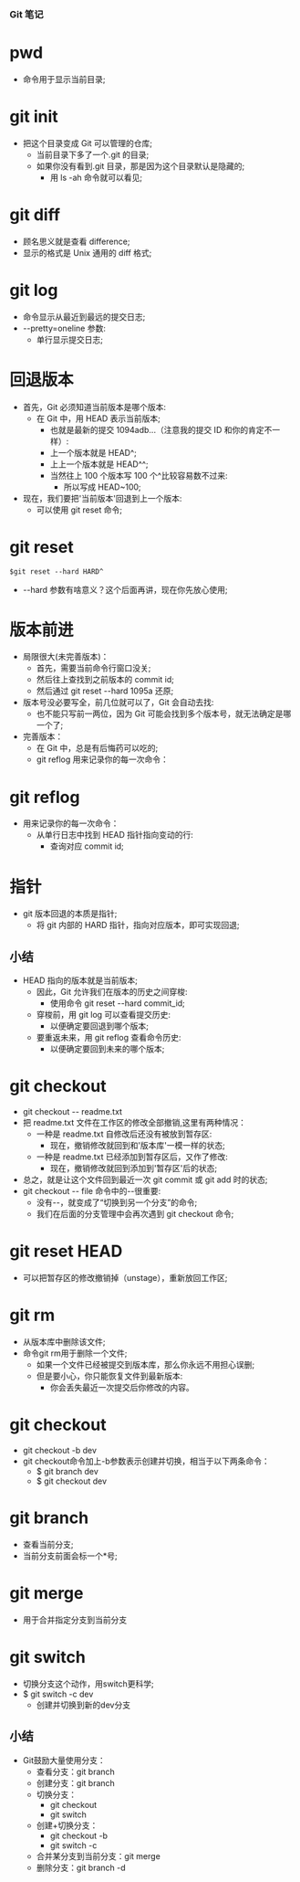 ### Git 笔记

# pwd

- 命令用于显示当前目录;

# git init

- 把这个目录变成 Git 可以管理的仓库;
  - 当前目录下多了一个.git 的目录;
  - 如果你没有看到.git 目录，那是因为这个目录默认是隐藏的;
    - 用 ls -ah 命令就可以看见;

# git diff

- 顾名思义就是查看 difference;
- 显示的格式是 Unix 通用的 diff 格式;

# git log

- 命令显示从最近到最远的提交日志;
- --pretty=oneline 参数:
  - 单行显示提交日志;

# 回退版本

- 首先，Git 必须知道当前版本是哪个版本:
  - 在 Git 中，用 HEAD 表示当前版本;
    - 也就是最新的提交 1094adb...（注意我的提交 ID 和你的肯定不一样）:
    - 上一个版本就是 HEAD^;
    - 上上一个版本就是 HEAD^^;
    - 当然往上 100 个版本写 100 个^比较容易数不过来:
      - 所以写成 HEAD~100;
- 现在，我们要把'当前版本'回退到上一个版本:
  - 可以使用 git reset 命令;

# git reset

```
$git reset --hard HARD^
```

- --hard 参数有啥意义？这个后面再讲，现在你先放心使用;

# 版本前进

- 局限很大(未完善版本)：
  - 首先，需要当前命令行窗口没关;
  - 然后往上查找到之前版本的 commit id;
  - 然后通过 git reset --hard 1095a 还原;
- 版本号没必要写全，前几位就可以了，Git 会自动去找:
  - 也不能只写前一两位，因为 Git 可能会找到多个版本号，就无法确定是哪一个了;
- 完善版本：
  - 在 Git 中，总是有后悔药可以吃的;
  - git reflog 用来记录你的每一次命令：

# git reflog

- 用来记录你的每一次命令：
  - 从单行日志中找到 HEAD 指针指向变动的行:
    - 查询对应 commit id;

# 指针

- git 版本回退的本质是指针;
  - 将 git 内部的 HARD 指针，指向对应版本，即可实现回退;

## 小结

- HEAD 指向的版本就是当前版本;
  - 因此，Git 允许我们在版本的历史之间穿梭:
    - 使用命令 git reset --hard commit_id;
  - 穿梭前，用 git log 可以查看提交历史:
    - 以便确定要回退到哪个版本;
  - 要重返未来，用 git reflog 查看命令历史:
    - 以便确定要回到未来的哪个版本;

# git checkout

- git checkout -- readme.txt
- 把 readme.txt 文件在工作区的修改全部撤销,这里有两种情况：
  - 一种是 readme.txt 自修改后还没有被放到暂存区:
    - 现在，撤销修改就回到和'版本库'一模一样的状态;
  - 一种是 readme.txt 已经添加到暂存区后，又作了修改:
    - 现在，撤销修改就回到添加到'暂存区'后的状态;
- 总之，就是让这个文件回到最近一次 git commit 或 git add 时的状态;
- git checkout -- file 命令中的--很重要:
  - 没有--，就变成了“切换到另一个分支”的命令;
  - 我们在后面的分支管理中会再次遇到 git checkout 命令;

# git reset HEAD <file>

- 可以把暂存区的修改撤销掉（unstage），重新放回工作区;

# git rm

- 从版本库中删除该文件;
- 命令git rm用于删除一个文件;
  - 如果一个文件已经被提交到版本库，那么你永远不用担心误删;
  - 但是要小心，你只能恢复文件到最新版本:
    - 你会丢失最近一次提交后你修改的内容。

# git checkout

- git checkout -b dev
- git checkout命令加上-b参数表示创建并切换，相当于以下两条命令：
  - $ git branch dev
  - $ git checkout dev

# git branch

- 查看当前分支;
- 当前分支前面会标一个*号;

# git merge

- 用于合并指定分支到当前分支

# git switch

- 切换分支这个动作，用switch更科学;
- $ git switch -c dev
  - 创建并切换到新的dev分支


## 小结

- Git鼓励大量使用分支：
  - 查看分支：git branch
  - 创建分支：git branch <name>
  - 切换分支：
    - git checkout <name>
    - git switch <name>
  - 创建+切换分支：
    - git checkout -b <name>
    - git switch -c <name>
  - 合并某分支到当前分支：git merge <name>
  - 删除分支：git branch -d <name>

